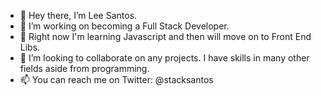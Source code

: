 - 👋 Hey there, I’m Lee Santos.
- 👀 I’m working on becoming a Full Stack Developer.
- 🌱 Right now I'm learning Javascript and then will move on to Front End Libs.
- 💞️ I’m looking to collaborate on any projects.  I have skills in many other fields aside from programming.
- 📫 You can reach me on Twitter: @stacksantos
